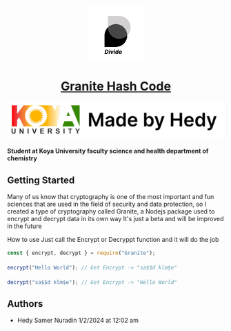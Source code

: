 ﻿<p align="center">
  <a href="">
    <picture>
      <img src="./b1.png" height="128">
    </picture>
    <h1 align="center">Granite Hash Code</h1>
  </a>
</p>

<p align="center">
  <a aria-label="Vercel logo" href="https://vercel.com">
    <img src="./public/n3.png">
  </a>
</p>

#### Student at Koya University faculty science and health department of chemistry

## Getting Started

Many of us know that cryptography is one of the most important and fun sciences that are used in the field of security and data protection, so I created a type of cryptography called Granite, a Nodejs package used to encrypt and decrypt data in its own way It's just a beta and will be improved in the future

How to use Just call the Encrypt or Decryppt function and it will do the job

```js
const { encrypt, decrypt } = require("Granite");

encrypt("Hello World"); // Get Encrypt -> "sa$$d klm$e"

decrypt("sa$$d klm$e"); // Get Encrypt -> "Hello World"
```

## Authors

- Hedy Samer Nuradin 1/2/2024 at 12:02 am
